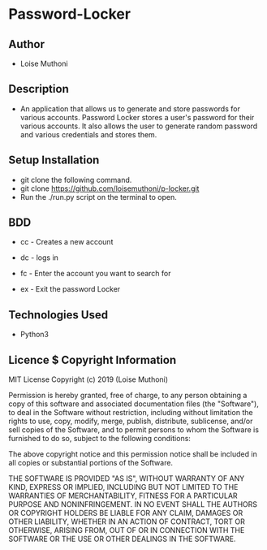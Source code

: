 # Password-Locker

## Author
- Loise Muthoni

## Description
- An application that allows us to generate and store passwords for various accounts. Password Locker stores a user's password for their various accounts. It also allows the user to generate random password and various credentials and stores them.

## Setup Installation
- git clone the following command.
- git clone https://github.com/loisemuthoni/p-locker.git
- Run the ./run.py script on the terminal to open.

## BDD
- cc - Creates a new account

- dc - logs in

- fc - Enter the account you want to search for

- ex - Exit the password Locker

## Technologies Used 
- Python3

## Licence $ Copyright Information
MIT License Copyright (c) 2019 (Loise Muthoni) 

Permission is hereby granted, free of charge, to any person obtaining a copy of this software and associated documentation files (the "Software"), to deal in the Software without restriction, including without limitation the rights to use, copy, modify, merge, publish, distribute, sublicense, and/or sell copies of the Software, and to permit persons to whom the Software is furnished to do so, subject to the following conditions:

The above copyright notice and this permission notice shall be included in all copies or substantial portions of the Software.

THE SOFTWARE IS PROVIDED "AS IS", WITHOUT WARRANTY OF ANY KIND, EXPRESS OR IMPLIED, INCLUDING BUT NOT LIMITED TO THE WARRANTIES OF MERCHANTABILITY, FITNESS FOR A PARTICULAR PURPOSE AND NONINFRINGEMENT. IN NO EVENT SHALL THE AUTHORS OR COPYRIGHT HOLDERS BE LIABLE FOR ANY CLAIM, DAMAGES OR OTHER LIABILITY, WHETHER IN AN ACTION OF CONTRACT, TORT OR OTHERWISE, ARISING FROM, OUT OF OR IN CONNECTION WITH THE SOFTWARE OR THE USE OR OTHER DEALINGS IN THE SOFTWARE.